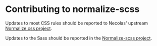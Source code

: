 # Contributing to normalize-scss

Updates to most CSS rules should be reported to Necolas' upstream [Normalize.css project](http://necolas.github.com/normalize.css/).

Updates to the Sass should be reported in the [Normalize-scss project](https://github.com/JohnAlbin/normalize-scss/).
